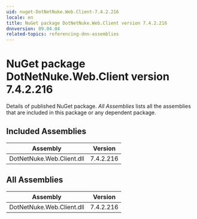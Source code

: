 ```yaml
---
uid: nuget-DotNetNuke.Web.Client-7.4.2.216
locale: en
title: NuGet package DotNetNuke.Web.Client version 7.4.2.216
dnnversion: 09.04.04
related-topics: referencing-dnn-assemblies
---
```


# NuGet package DotNetNuke.Web.Client version 7.4.2.216
Details of published NuGet package.
*All Assemblies* lists all the assemblies that are included in this package or any dependent package.

## Included Assemblies

|Assembly|Version|
|---|---|
|DotNetNuke.Web.Client.dll|7.4.2.216|

## All Assemblies

|Assembly|Version|
|---|---|
|DotNetNuke.Web.Client.dll|7.4.2.216|

